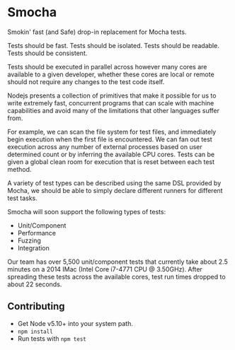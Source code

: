 
# Smocha
Smokin' fast (and Safe) drop-in replacement for Mocha tests.

Tests should be fast.
Tests should be isolated.
Tests should be readable.
Tests should be consistent.

Tests should be executed in parallel across however many cores are available to
a given developer, whether these cores are local or remote should not require
any changes to the test code itself.

Nodejs presents a collection of primitives that make it possible for us to write
extremely fast, concurrent programs that can scale with machine capabilities and
avoid many of the limitations that other languages suffer from.

For example, we can scan the file system for test files, and immediately begin
execution when the first file is encountered. We can fan out test execution
across any number of external processes based on user determined count or
by inferring the available CPU cores. Tests can be given a global clean room for
execution that is reset between each test method.

A variety of test types can be described using the same DSL provided by Mocha,
we should be able to simply declare different runners for different test tasks.

Smocha will soon support the following types of tests:

* Unit/Component
* Performance
* Fuzzing
* Integration

Our team has over 5,500 unit/component tests that currently take about 2.5
minutes on a 2014 IMac (Intel Core i7-4771 CPU @ 3.50GHz). After spreading these
tests across the available cores, test run times dropped to about 22 seconds.


## Contributing

- Get Node v5.10+ into your system path.
- `npm install`
- Run tests with `npm test`

